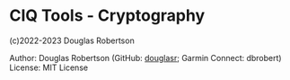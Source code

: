 # CIQ Tools - Cryptography

(c)2022-2023 Douglas Robertson

Author: Douglas Robertson (GitHub: [douglasr](https://github.com/douglasr); Garmin Connect: dbrobert)
License: MIT License
